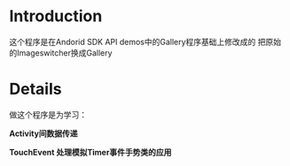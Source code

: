 # Introduction #
这个程序是在Andorid SDK API demos中的Gallery程序基础上修改成的
把原始的Imageswitcher换成Gallery
# Details #

做这个程序是为学习：

**Activity间数据传递**

**TouchEvent 处理****模拟Timer事件****手势类的应用**

